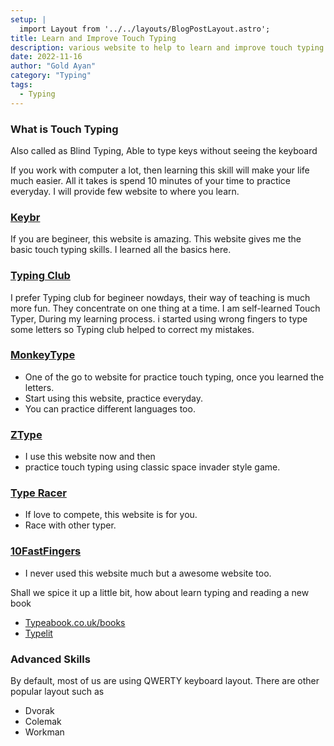 ```yaml
---
setup: |
  import Layout from '../../layouts/BlogPostLayout.astro';
title: Learn and Improve Touch Typing
description: various website to help to learn and improve touch typing
date: 2022-11-16
author: "Gold Ayan"
category: "Typing"
tags:
  - Typing
---
```


### What is Touch Typing
Also called as Blind Typing, Able to type keys without seeing the keyboard

If you work with computer a lot, then learning this skill will make
your life much easier. All it takes is spend 10 minutes of your time
to practice everyday. I will provide few website to where you learn.

### [Keybr](https://www.keybr.com/)
If you are begineer, this website is amazing. This website gives me the basic touch typing skills.
I learned all the basics here.

### [Typing Club](https://www.typingclub.com)
I prefer Typing club for begineer nowdays, their way of teaching is much more fun. 
They concentrate on one thing at a time. I am self-learned Touch
Typer, During my learning process. i started using wrong fingers to
type some letters so Typing club helped to correct my mistakes.

### [MonkeyType](https://monkeytype.com)
- One of the go to website for practice touch typing, once you learned the letters. 
- Start using this website, practice everyday. 
- You can practice different languages too.

### [ZType](https://zty.pe/)
- I use this website now and then
- practice touch typing using classic space invader style game.

### [Type Racer](https://play.typeracer.com)
- If love to compete, this website is for you.
- Race with other typer.

### [10FastFingers](https://10fastfingers.com/)
- I never used this website much but a awesome website too.

Shall we spice it up a little bit, how about learn typing and reading a new book
- [Typeabook.co.uk/books](https://typeabook.co.uk/books/)
- [Typelit](https://www.typelit.io)


### Advanced Skills
By default, most of us are using QWERTY keyboard layout. There are other popular layout such as
- Dvorak
- Colemak
- Workman

